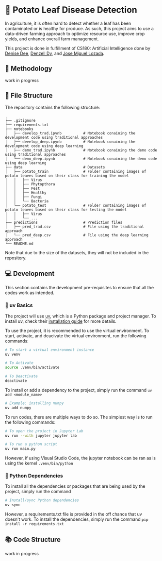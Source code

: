 # :potato: Potato Leaf Disease Detection

In agriculture, it is often hard to detect whether a leaf has been contaminated or is healthy for produce. As such, this project aims to use a data-driven farming approach to optimize resource use, improve crop yields, and enhance overall farm management.

This project is done in fulfillment of CS180: Artificial Intelligence done by [Denise Dee](), [Denzell Dy](), and [Jose Miguel Lozada]().

## :memo: Methodology

work in progress

## :file_folder: File Structure

The repository contains the following structure:

```
.
├── .gitignore
├── requirements.txt
├── notebooks
│   ├── develop_trad.ipynb          # Notebook conaining the development code using traditional approaches
│   ├── develop_deep.ipynb          # Notebook conaining the development code using deep learning
│   ├── demo_trad.ipynb             # Notebook conaining the demo code using traditional approaches
│   └── demo_deep.ipynb             # Notebook conaining the demo code using deep learning
├── data                            # Datasets
│   ├── potato_train                # Folder containing images of potato leaves based on their class for training the model
│   │   ├── Virus
│   │   ├── Phytopthora
│   │   ├── Pest
│   │   ├── Healthy
│   │   ├── Fungi
│   │   └── Bacteria
│   └── potato_test                 # Folder containing images of potato leaves based on their class for testing the model
│   │   ├── Virus
│   │   └── ...
├── predictions                     # Prediction files
│   ├── pred_trad.csv               # File using the traditional approach
│   └── pred_deep.csv               # File using the deep learning approach
└── README.md
```

Note that due to the size of the datasets, they will not be included in the repository.

## :computer: Development

This section contains the development pre-requisites to ensure that all the codes work as intended.

### :green_book: uv Basics

The project will use [uv](https://docs.astral.sh/uv/), which is a Python package and project manager. To install uv, check their [installation guide](https://docs.astral.sh/uv/getting-started/installation/) for more details.

To use the project, it is recommended to use the virtual environment. To start, activate, and deacivate the virtual environment, run the following commands:

```bash
# To start a virtual environment instance
uv venv

# To Activate
source .venv/bin/activate

# To Deactivate
deactivate
```

To install or add a dependency to the project, simply run the command `uv add <module_name>`

```bash
# Example: installing numpy
uv add numpy
```

To run codes, there are multiple ways to do so. The simplest way is to run the following commands:

```bash
# To open the project in Jupyter Lab
uv run --with jupyter jupyter lab

# To run a python script
uv run main.py
```

However, if using Visual Studio Code, the jupyter notebook can be ran as is using the kernel `.venv/bin/python`

### :snake: Python Dependencies

To install all the dependencies or packages that are being used by the project, simply run the command

```bash
# Install/sync Python dependencies
uv sync
```

However, a requirements.txt file is provided in the off chance that uv doesn't work. To install the dependencies, simply run the command `pip install -r requirements.txt`

## :books: Code Structure

work in progress